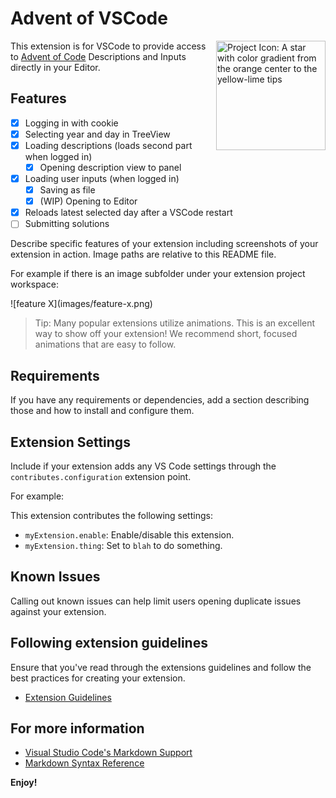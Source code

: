 # Advent of VSCode

<img href="res/icon.svg" alt="Project Icon: A star with color gradient from the orange center to the yellow-lime tips" align=right width=175 height=175 />

This extension is for VSCode to provide access to [Advent of Code](https://adventofcode.com) Descriptions and Inputs directly in your Editor.

## Features

- [x] Logging in with cookie
- [x] Selecting year and day in TreeView
- [x] Loading descriptions (loads second part when logged in)
  - [x] Opening description view to panel
- [x] Loading user inputs (when logged in)
  - [x] Saving as file
  - [x] (WIP) Opening to Editor
- [x] Reloads latest selected day after a VSCode restart
- [ ] Submitting solutions

Describe specific features of your extension including screenshots of your extension in action. Image paths are relative to this README file.

For example if there is an image subfolder under your extension project workspace:

\!\[feature X\]\(images/feature-x.png\)

> Tip: Many popular extensions utilize animations. This is an excellent way to show off your extension! We recommend short, focused animations that are easy to follow.

## Requirements

If you have any requirements or dependencies, add a section describing those and how to install and configure them.

## Extension Settings

Include if your extension adds any VS Code settings through the `contributes.configuration` extension point.

For example:

This extension contributes the following settings:

- `myExtension.enable`: Enable/disable this extension.
- `myExtension.thing`: Set to `blah` to do something.

## Known Issues

Calling out known issues can help limit users opening duplicate issues against your extension.

## Following extension guidelines

Ensure that you've read through the extensions guidelines and follow the best practices for creating your extension.

- [Extension Guidelines](https://code.visualstudio.com/api/references/extension-guidelines)

## For more information

- [Visual Studio Code's Markdown Support](http://code.visualstudio.com/docs/languages/markdown)
- [Markdown Syntax Reference](https://help.github.com/articles/markdown-basics/)

**Enjoy!**
